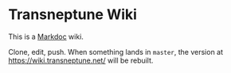 # Transneptune Wiki

This is a [Markdoc](http://markdoc.org/) wiki.

Clone, edit, push. When something lands in `master`, the version at <https://wiki.transneptune.net/> will be rebuilt.

